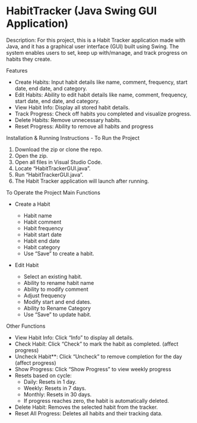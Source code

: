 # HabitTracker (Java Swing GUI Application)

Description: For this project, this is a Habit Tracker application made with Java, and it has a graphical user interface (GUI) built using Swing. The system enables users to set, keep up with/manage, and track progress on habits they create. 


Features
- Create Habits: Input habit details like name, comment, frequency, start date, end date, and category.
- Edit Habits: Ability to edit habit details like name, comment, frequency, start date, end date, and category.
- View Habit Info: Display all stored habit details.
- Track Progress: Check off habits you completed and visualize progress.
- Delete Habits: Remove unnecessary habits.
- Reset Progress: Ability to remove all habits and progress

Installation & Running Instructions - To Run the Project
1. Download the zip or clone the repo.
2. Open the zip.
3. Open all files in Visual Studio Code.
4. Locate “HabitTrackerGUI.java”.
5. Run “HabitTrackerGUI.java”.
6. The Habit Tracker application will launch after running.

To Operate the Project
Main Functions
- Create a Habit
  - Habit name 
  - Habit comment 
  - Habit frequency
  - Habit start date 
  - Habit end date 
  - Habit category 
  - Use “Save” to create a habit.

- Edit Habit
  - Select an existing habit.
  - Ability to rename habit name
  - Ability to modify comment
  - Adjust frequency
  - Modify start and end dates.
  - Ability to Rename Category 
  - Use “Save” to update habit.
 
Other Functions
- View Habit Info: Click “Info” to display all details.
- Check Habit: Click “Check” to mark the habit as completed.  (affect progress)
- Uncheck Habit**: Click “Uncheck” to remove completion for the day (affect progress)
- Show Progress: Click “Show Progress” to view weekly progress
 - Resets based on cycle:
    - Daily: Resets in 1 day.
    - Weekly: Resets in 7 days.
    - Monthly: Resets in 30 days.
    - If progress reaches zero, the habit is automatically deleted.
- Delete Habit: Removes the selected habit from the tracker.
- Reset All Progress: Deletes all habits and their tracking data.

















